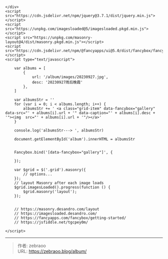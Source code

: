 # 


<!DOCTYPE html
    PUBLIC "-//W3C//DTD XHTML 1.0 Transitional//EN" "http://www.w3.org/TR/xhtml1/DTD/xhtml1-transitional.dtd">
<html xmlns="http://www.w3.org/1999/xhtml">

<head>
    <meta charset="UTF-8" />
    <meta http-equiv="Content-Type" content="text/html; charset=gb2312">
    <title></title>
    <link rel="stylesheet" href="https://cdn.jsdelivr.net/npm/@fancyapps/ui@5.0/dist/fancybox/fancybox.css" />
    <style>
        .grid-item {
            width: 220px;
            margin-bottom: 3px;
            margin-left: 5px;
            margin-right: 5px;
        }
    </style>

</head>

<body>
    <div id="album" class="grid">

    </div>
    <script src="https://cdn.jsdelivr.net/npm/jquery@3.7.1/dist/jquery.min.js"></script>
    <script src="https://unpkg.com/imagesloaded@5/imagesloaded.pkgd.min.js"></script>
    <script src="https://unpkg.com/masonry-layout@4/dist/masonry.pkgd.min.js"></script>
    <script src="https://cdn.jsdelivr.net/npm/@fancyapps/ui@5.0/dist/fancybox/fancybox.umd.js"></script>
    <script type="text/javascript">

        var albums = [
            {
                url: '/album/images/20230927.jpg',
                desc: '20230927雨后晚霞'
            },
        ]

        var albumsStr = ''
        for (var i = 0; i < albums.length; i++) {
            albumsStr += ' <a class="grid-item" data-fancybox="gallery" data-src="' + albums[i].url + '" data-caption="' + albums[i].desc + '"><img  src="' + albums[i].url + '"/></a>'
        }

        console.log('albumsStr---> ', albumsStr)

        document.getElementById('album').innerHTML = albumsStr


        Fancybox.bind('[data-fancybox="gallery"]', {

        });

        var $grid = $('.grid').masonry({
            // options...
        });
        // layout Masonry after each image loads
        $grid.imagesLoaded().progress(function () {
            $grid.masonry('layout');
        });


        // https://masonry.desandro.com/layout
        // https://imagesloaded.desandro.com/
        // https://fancyapps.com/fancybox/getting-started/
        // https://jsfiddle.net/tgcpey0m/

    </script>

</body>




</html>

---

> 作者: zebraoo  
> URL: https://zebraoo.blog/album/  


